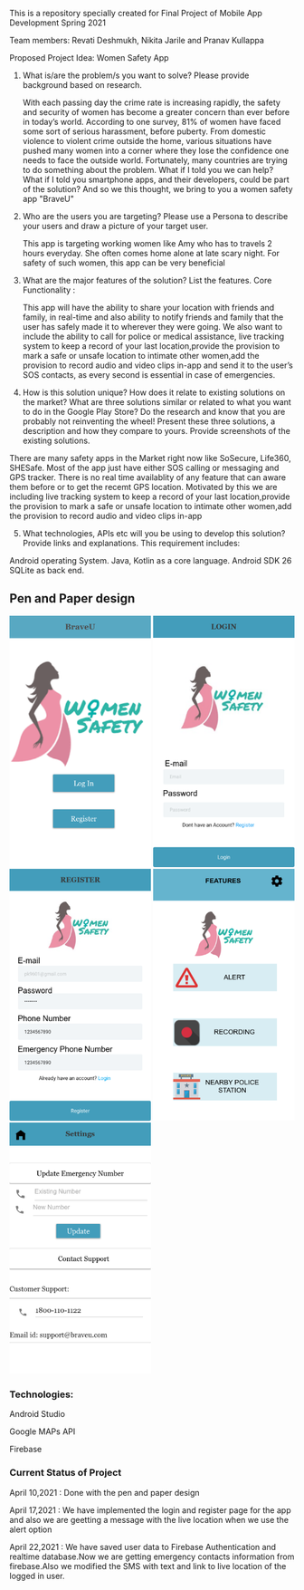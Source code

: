 This is a repository specially created for Final Project of Mobile App Development Spring 2021

Team members: Revati Deshmukh, Nikita Jarile and Pranav Kullappa

Proposed Project Idea:  Women Safety App

1.	What is/are the problem/s you want to solve? Please provide background based on research. 

    With each passing day the crime rate is increasing rapidly, the safety and security of women has become a greater concern than ever before in today’s world. According to       one survey, 81% of women have faced some sort of serious harassment, before puberty. From domestic violence to violent crime outside the home, various situations have           pushed many women into a corner where they lose the confidence one needs to face the outside world. Fortunately, many countries are trying to do something about the             problem. What if I told you we can help? What if I told you smartphone apps, and their developers, could be part of the solution? And so we this thought, we bring to you a     women safety app "BraveU"

2.	Who are the users you are targeting? Please use a Persona to describe your users and draw a picture of your target user. 

    This app is targeting working women like Amy who has to travels 2 hours everyday. She often comes home alone at late scary night. For safety of such women, this app can be     very beneficial  

3.	What are the major features of the solution? List the features.
    Core Functionality :

    This app will have the ability to share your location with friends and family, in real-time and also ability to notify friends and family that the user has safely made it       to wherever they were going. We also want to include the ability to call for police or medical assistance, live tracking system to keep a record of your last                   location,provide the provision to mark a safe or unsafe location to intimate other women,add the provision to record audio and video clips in-app and send it to the user’s     SOS contacts, as every second is essential in case of emergencies.

4.	How is this solution unique? How does it relate to existing solutions on the market? What are three solutions similar or related to what you want to do in the Google Play Store? Do the research and know that you are probably not reinventing the wheel! Present these three solutions, a description and how they compare to yours. Provide screenshots of the existing solutions.

   There are many safety apps in the Market right now like SoSecure, Life360, SHESafe. Most of the app just have either SOS calling or messaging and GPS tracker. There is no      real time availablity of any feature that can aware them before or to get the recemt GPS location. Motivated by this we are including live tracking system to keep a record      of your last location,provide the provision to mark a safe or unsafe location to intimate other women,add the provision to record audio and video clips in-app

5.	What technologies, APIs etc will you be using to develop this solution? Provide links and explanations.
   This requirement includes:

   Android operating System.
   Java, Kotlin as a core language.
   Android SDK 26
   SQLite as back end.
  
  <h2>Pen and Paper design</h2>
  
  
  <img src="https://github.com/nikitajarile/MobileAppProject2021/blob/main/App%20Design%20Prototype/1-welcome_screen.png" width="250px" />
  
  <img src="https://github.com/nikitajarile/MobileAppProject2021/blob/main/App%20Design%20Prototype/2-Login.png" width="250px" />
  
  <img src="https://github.com/nikitajarile/MobileAppProject2021/blob/main/App%20Design%20Prototype/3-Register.png" width="250px" />
  
  <img src="https://github.com/nikitajarile/MobileAppProject2021/blob/main/App%20Design%20Prototype/4-FeatureScreen.png" width="250px" />
  
  <img src="https://github.com/nikitajarile/MobileAppProject2021/blob/main/App%20Design%20Prototype/5-Settings_screen.png" width="250px" />
  
   
   
   <h3>Technologies:</h3>
   
   Android Studio
   
   Google MAPs API
   
   Firebase

   <h3>Current Status of Project</h3>
   
   April 10,2021 : Done with the pen and paper design
   
   April 17,2021 : We have implemented the login and register page for the app and also we are geetting a message with the live location when we use the alert option
   
   April 22,2021 : We have saved user data to Firebase Authentication and realtime database.Now we are getting emergency contacts information from firebase.Also we modified the SMS with text and link to live location of the logged in user.
